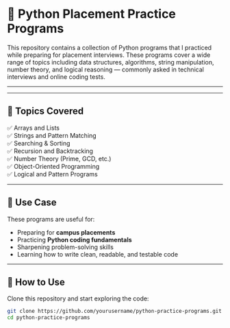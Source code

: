 # 🐍 Python Placement Practice Programs

This repository contains a collection of Python programs that I practiced while preparing for placement interviews. These programs cover a wide range of topics including data structures, algorithms, string manipulation, number theory, and logical reasoning — commonly asked in technical interviews and online coding tests.

---

---

## 🧠 Topics Covered

✅ Arrays and Lists  
✅ Strings and Pattern Matching  
✅ Searching & Sorting  
✅ Recursion and Backtracking  
✅ Number Theory (Prime, GCD, etc.)  
✅ Object-Oriented Programming  
✅ Logical and Pattern Programs  

---

## 💼 Use Case

These programs are useful for:
- Preparing for **campus placements**
- Practicing **Python coding fundamentals**
- Sharpening problem-solving skills
- Learning how to write clean, readable, and testable code

---

## 🚀 How to Use

Clone this repository and start exploring the code:

```bash
git clone https://github.com/yourusername/python-practice-programs.git
cd python-practice-programs

